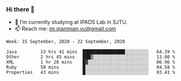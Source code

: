 ### Hi there 👋

- 🔭 I’m currently studying at IPADS Lab in SJTU.
- 📫 Reach me: im.qianmian.yu@gmail.com

<!--START_SECTION:waka-->
```text
Week: 15 September, 2020 - 22 September, 2020

Java         13 hrs 41 mins  ████████████████░░░░░░░░░   64.39 % 
Other        2 hrs 45 mins   ███▒░░░░░░░░░░░░░░░░░░░░░   13.00 % 
XML          1 hr 28 mins    █▓░░░░░░░░░░░░░░░░░░░░░░░   06.96 % 
Ruby         58 mins         █░░░░░░░░░░░░░░░░░░░░░░░░   04.58 % 
Properties   43 mins         █░░░░░░░░░░░░░░░░░░░░░░░░   03.41 % 
```
<!--END_SECTION:waka-->

<!--
**yqmmm/yqmmm** is a ✨ _special_ ✨ repository because its `README.md` (this file) appears on your GitHub profile.

Here are some ideas to get you started:

- 🔭 I’m currently working on ...
- 🌱 I’m currently learning ...
- 👯 I’m looking to collaborate on ...
- 🤔 I’m looking for help with ...
- 💬 Ask me about ...
- 📫 How to reach me: ...
- 😄 Pronouns: ...
- ⚡ Fun fact: ...
-->
